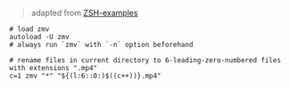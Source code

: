 > adapted from [ZSH-examples](https://www.mankier.com/1/zsh-lovers#Examples-ZMV-Examples_(require_autoload_zmv))

```
# load zmv
autoload -U zmv
# always run `zmv` with `-n` option beforehand
```

```
# rename files in current directory to 6-leading-zero-numbered files with extensions ".mp4"
c=1 zmv "*" "${(l:6::0:)$((c++))}.mp4"
```
